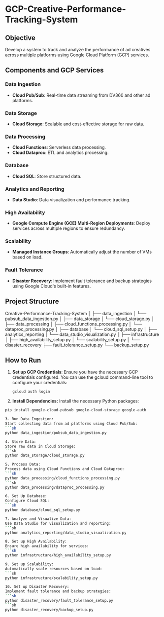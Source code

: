 # GCP-Creative-Performance-Tracking-System

## Objective

Develop a system to track and analyze the performance of ad creatives across multiple platforms using Google Cloud Platform (GCP) services.

## Components and GCP Services

### Data Ingestion
- **Cloud Pub/Sub**: Real-time data streaming from DV360 and other ad platforms.

### Data Storage
- **Cloud Storage**: Scalable and cost-effective storage for raw data.

### Data Processing
- **Cloud Functions**: Serverless data processing.
- **Cloud Dataproc**: ETL and analytics processing.

### Database
- **Cloud SQL**: Store structured data.

### Analytics and Reporting
- **Data Studio**: Data visualization and performance tracking.

### High Availability
- **Google Compute Engine (GCE) Multi-Region Deployments**: Deploy services across multiple regions to ensure redundancy.

### Scalability
- **Managed Instance Groups**: Automatically adjust the number of VMs based on load.

### Fault Tolerance
- **Disaster Recovery**: Implement fault tolerance and backup strategies using Google Cloud's built-in features.

## Project Structure

Creative-Performance-Tracking-System
│
├── data_ingestion
│   └── pubsub_data_ingestion.py
│
├── data_storage
│   └── cloud_storage.py
│
├── data_processing
│   ├── cloud_functions_processing.py
│   └── dataproc_processing.py
│
├── database
│   └── cloud_sql_setup.py
│
├── analytics_reporting
│   └── data_studio_visualization.py
│
├── infrastructure
│   ├── high_availability_setup.py
│   └── scalability_setup.py
│
└── disaster_recovery
    ├── fault_tolerance_setup.py
    └── backup_setup.py

## How to Run

1. **Set up GCP Credentials**:
   Ensure you have the necessary GCP credentials configured. You can use the gcloud command-line tool to configure your credentials:
   ```sh
   gcloud auth login

2. **Install Dependencies:**
Install the necessary Python packages:
```sh
pip install google-cloud-pubsub google-cloud-storage google-auth

3. Run Data Ingestion:
Start collecting data from ad platforms using Cloud Pub/Sub:
```sh
python data_ingestion/pubsub_data_ingestion.py

4. Store Data:
Store raw data in Cloud Storage:
```sh
python data_storage/cloud_storage.py

5. Process Data:
Process data using Cloud Functions and Cloud Dataproc:
```sh
python data_processing/cloud_functions_processing.py
```sh
python data_processing/dataproc_processing.py

6. Set Up Database:
Configure Cloud SQL:
```sh
python database/cloud_sql_setup.py

7. Analyze and Visualize Data:
Use Data Studio for visualization and reporting:
```sh
python analytics_reporting/data_studio_visualization.py

8. Set up High Availability:
Ensure high availability for services:
```sh
python infrastructure/high_availability_setup.py

9. Set up Scalability:
Automatically scale resources based on load:
```sh
python infrastructure/scalability_setup.py

10. Set up Disaster Recovery:
Implement fault tolerance and backup strategies:
```sh
python disaster_recovery/fault_tolerance_setup.py
```sh
python disaster_recovery/backup_setup.py
